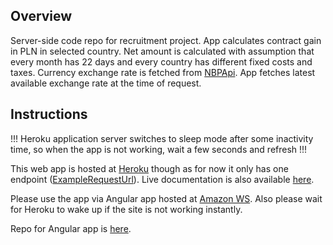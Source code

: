 ## Overview
Server-side code repo for recruitment project. App calculates 
contract gain in PLN in selected country. Net amount is calculated 
with assumption that every month has 22 days and every country has 
different fixed costs and taxes. Currency exchange rate is 
fetched from [NBPApi](http://api.nbp.pl/). 
App fetches latest available exchange rate at the time of request.

## Instructions
!!! Heroku application server switches to sleep mode after some inactivity time, so when the app is not working, wait a few
seconds and refresh !!!

This web app is hosted at [Heroku](https://sonalake-recruit.herokuapp.com/) though as for now it only has one endpoint 
([ExampleRequestUrl](https://sonalake-recruit.herokuapp.com/nbp/net?fixedCost=500&tax=20&dailyPay=250&currCode=GBP)). 
Live documentation is also available [here](https://sonalake-recruit.herokuapp.com/swagger-ui.html#/).

Please use the app via Angular app hosted at [Amazon WS](http://sonalake-recruit-front.s3-website.eu-west-2.amazonaws.com/).
Also please wait for Heroku to wake up if the site is not working instantly.

Repo for Angular app is [here](https://github.com/marcinp55/marcin_pawlicki_front).